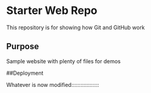 # Starter Web Repo

This repository is for showing how Git and GitHub work

## Purpose

Sample website with plenty of files for demos

##Deployment

Whatever is now modified::::::::::::::::::